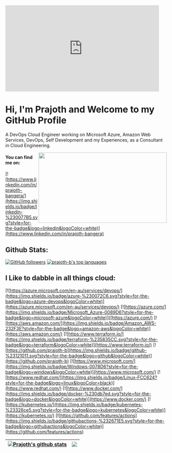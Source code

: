 <div style="width:480px"><iframe allow="fullscreen" frameBorder="0" height="270" src="https://giphy.com/embed/vT3bT57LII07icUW5P/video" width="480"></iframe></div>


# Hi, I'm Prajoth and Welcome to my GitHub Profile
A DevOps Cloud Engineer working on  Microsoft Azure, Amazon Web Services, DevOps, Self Development and my Experiences, as a Consultant in Cloud Engineering.

<img align="right" src="https://media1.giphy.com/media/13HgwGsXF0aiGY/giphy.gif" width="400" height="220" />

#### You can find me on:
[![https://www.linkedin.com/in/prajoth-bangera/](https://img.shields.io/badge/linkedin-%230077B5.svg?style=for-the-badge&logo=linkedin&logoColor=white)](https://www.linkedin.com/in/prajoth-bangera)


## Github Stats:
[![GitHub followers](https://img.shields.io/github/followers/prajoth-b.svg?style=social&label=Follow&maxAge=2592000)](https://github.com/someoneelsescloud?tab=followers)
[![prajoth-b's top languages](https://github-readme-stats.vercel.app/api/top-langs/?username=prajoth-b)](https://github.com/prajoth-b/github-readme-stats)

## I Like to dabble in all things cloud:
[![https://azure.microsoft.com/en-au/services/devops/](https://img.shields.io/badge/azure-%230072C6.svg?style=for-the-badge&logo=azure-devops&logoColor=white)](https://azure.microsoft.com/en-au/services/devops/)
[![https://azure.com/](https://img.shields.io/badge/Microsoft_Azure-0089D6?style=for-the-badge&logo=microsoft-azure&logoColor=white)]([https://azure.com/)
[![https://aws.amazon.com/](https://img.shields.io/badge/Amazon_AWS-232F3E?style=for-the-badge&logo=amazon-aws&logoColor=white)](https://aws.amazon.com/)
[![https://www.terraform.io/](https://img.shields.io/badge/terraform-%235835CC.svg?style=for-the-badge&logo=terraform&logoColor=white)](https://www.terraform.io/)
[![https://github.com/prajoth-b](https://img.shields.io/badge/github-%23121011.svg?style=for-the-badge&logo=github&logoColor=white)](https://github.com/prajoth-b)
[![https://www.microsoft.com/](https://img.shields.io/badge/Windows-0078D6?style=for-the-badge&logo=windows&logoColor=white)](https://www.microsoft.com/)
[![https://www.redhat.com/](https://img.shields.io/badge/Linux-FCC624?style=for-the-badge&logo=linux&logoColor=black)](https://www.redhat.com/)
[![https://www.docker.com/](https://img.shields.io/badge/docker-%230db7ed.svg?style=for-the-badge&logo=docker&logoColor=white)](https://www.docker.com/)
[![https://kubernetes.io/](https://img.shields.io/badge/kubernetes-%23326ce5.svg?style=for-the-badge&logo=kubernetes&logoColor=white)](https://kubernetes.io/)
[![https://github.com/features/actions](https://img.shields.io/badge/githubactions-%232671E5.svg?style=for-the-badge&logo=githubactions&logoColor=white)](https://github.com/features/actions)


| <a href="https://github.com/prajoth-b/github-readme-stats"><img align="center" src="https://github-readme-stats.vercel.app/api?username=prajoth-b&show_icons=true&include_all_commits=true&theme=buefy&hide_border=true" alt="Prajoth's github stats" /></a> | <a href="https://github.com/prajoth-b/github-readme-stats"><img align="center" src="https://github-readme-stats.vercel.app/api/top-langs/?username=prajoth-b&layout=compact&theme=buefy&hide_border=true" /></a> |
| ------------- | ------------- |


